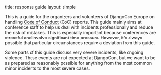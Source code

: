 title: response guide
layout: simple

This is a guide for the organizers and volunteers of DjangoCon Europe on handling [Code of Conduct](/conduct/code_of_conduct/) (CoC) reports. This guide mainly aims at conference staff to help us deal with incidents professionally and reduce the risk of mistakes. This is especially important because conferences are stressful and involve significant time pressure. However, it's always possible that particular circumstances require a deviation from this guide.

Some parts of this guide discuss very severe incidents, like ongoing violence. These events are not expected at DjangoCon, but we want to be as prepared as reasonably possible for anything from the most common minor incidents to the most severe cases.

